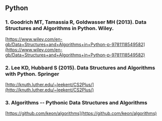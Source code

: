 ## Python

### 1. Goodrich MT, Tamassia R, Goldwasser MH (2013). Data Structures and Algorithms in Python. Wiley.

[https://www.wiley.com/en-gb/Data+Structures+and+Algorithms+in+Python-p-9781118549582](https://www.wiley.com/en-gb/Data+Structures+and+Algorithms+in+Python-p-9781118549582)

### 2. Lee KD, Hubbard S (2015). Data Structures and Algorithms with Python. Springer

[http://knuth.luther.edu/~leekent/CS2Plus/](http://knuth.luther.edu/~leekent/CS2Plus/)

### 3. Algorithms -- Pythonic Data Structures and Algorithms

[https://github.com/keon/algorithms](https://github.com/keon/algorithms)

